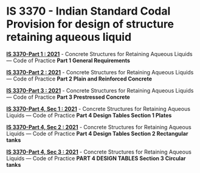 # IS 3370 - Indian Standard Codal Provision for design of structure retaining aqueous liquid

**[IS 3370-Part 1 : 2021](3370_1_2021.pdf)** - Concrete Structures for Retaining Aqueous Liquids — Code of Practice **Part 1 General Requirements**

**[IS 3370-Part 2 : 2021](3370_2_2021.pdf)** - Concrete Structures for Retaining Aqueous Liquids — Code of Practice **Part 2 Plain and Reinforced Concrete**

**[IS 3370-Part 3 : 2021](3370_3_2021.pdf)** - Concrete Structures for Retaining Aqueous Liquids — Code of Practice **Part 3 Prestressed Concrete**

**[IS 3370-Part 4, Sec 1 : 2021](3370_4_1.pdf)** - Concrete Structures for Retaining Aqueous Liquids — Code of Practice **Part 4 Design Tables Section 1 Plates**

**[IS 3370-Part 4, Sec 2 : 2021](3370_4_2.pdf)** - Concrete Structures for Retaining Aqueous Liquids — Code of Practice **Part 4 Design Tables Section 2 Rectangular tanks**

**[IS 3370-Part 4, Sec 3 : 2021]()** - Concrete Structures for Retaining Aqueous Liquids — Code of Practice **PART 4 DESIGN TABLES Section 3 Circular tanks**
